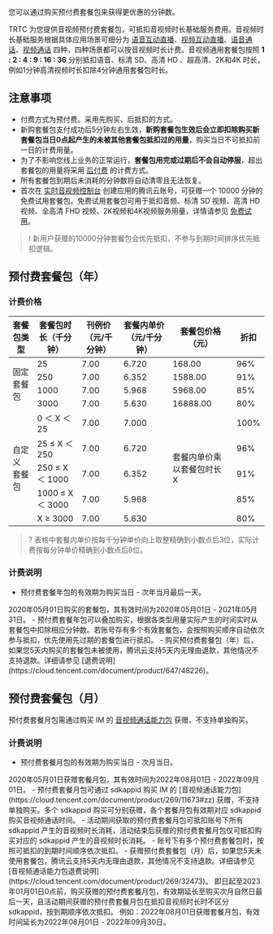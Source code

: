 您可以通过购买预付费套餐包来获得更优惠的分钟数。

TRTC 为您提供音视频预付费套餐包，可抵扣音视频时长基础服务费用。音视频时长基础服务根据具体应用场景可细分为 [语音互动直播](https://cloud.tencent.com/document/product/647/46252#.E8.AF.AD.E9.9F.B3.E4.BA.92.E5.8A.A8.E7.9B.B4.E6.92.AD)、[视频互动直播](https://cloud.tencent.com/document/product/647/46252#.E8.A7.86.E9.A2.91.E4.BA.92.E5.8A.A8.E7.9B.B4.E6.92.AD)、[语音通话](https://cloud.tencent.com/document/product/647/46252#.E8.AF.AD.E9.9F.B3.E9.80.9A.E8.AF.9D)、[视频通话](https://cloud.tencent.com/document/product/647/46252#.E8.A7.86.E9.A2.91.E9.80.9A.E8.AF.9D) 四种，四种场景都可以按音视频时长计费。音视频通用套餐包按照 **1 : 2 : 4 : 9 : 16 : 36** 分别抵扣语音、标清 SD、高清 HD 、超高清、2K和4K 时长，例如1分钟高清视频时长扣除4分钟通用套餐包时长。

## 注意事项
- 付费方式为预付费。采用先购买、后抵扣的方式。
- 新购套餐包支付成功后5分钟左右生效，**新购套餐包生效后会立即扣除购买新套餐包当日0点起产生的未被其他套餐包抵扣过的用量**，购买当日不可抵扣前一日的计费用量。
- 为了不影响您线上业务的正常运行，**套餐包用完或过期后不会自动停服**，超出套餐包的用量将采用 [后付费](https://cloud.tencent.com/document/product/647/44248#price) 的计费方式。
- 所有套餐包到期后未消耗的分钟数将自动清零且无法恢复。
- 首次在 [实时音视频控制台](https://console.cloud.tencent.com/trtc) 创建应用的腾讯云账号，可获赠一个 10000 分钟的免费试用套餐包。免费试用套餐包可用于抵扣音频、标清 SD 视频、高清 HD 视频、全高清 FHD 视频、2K视频和4K视频服务用量，详情请参见 [免费试用](https://cloud.tencent.com/document/product/647/44360)。


> ! 新用户获赠的10000分钟套餐包会优先抵扣，不参与到期时间排序优先抵扣逻辑。


[](id:year)
## 预付费套餐包（年）
[](id:price)
### 计费价格
<style>.markdown-text-box table td, .markdown-text-box table th { text-align: center;}
</style>
<table>
<thead>
<tr>
<th>套餐包类型</th>
<th>套餐包时长（千分钟）</th>
<th>刊例价（元/千分钟）</th>
<th>套餐内单价（元/千分钟）</th>
<th>套餐包价格（元）</th>
<th>折扣</th>
</tr>
</thead>
<tbody><tr>
<td rowspan=4>固定套餐包</td>
<td>25</td>
<td>7.00</td>
<td>6.720</td>
<td>168.00</td>
<td>96%</td>
</tr><tr>
<td>250</td>
<td>7.00</td>
<td>6.352</td>
<td>1588.00</td>
<td>91%</td>
</tr><tr>
<td>1000</td>
<td>7.00</td>
<td>5.968</td>
<td>5968.00</td>
<td>85%</td>
</tr><tr>
<td>3000</td>
<td>7.00</td>
<td>5.630</td>
<td>16888.00</td>
<td>80%</td>
</tr><tr>
<td rowspan=5>自定义<br>套餐包</td>
<td>0 ＜ X ＜ 25</td>
<td>7.00</td>
<td>7.000</td>
<td rowspan=5>套餐内单价乘以套餐包时长 X</td>
<td>100%</td>
</tr><tr>
<td>25 ≤ X ＜ 250</td>
<td>7.00</td>
<td>6.720</td>
<td>96%</td>
</tr><tr>
<td>250 ≤ X ＜ 1000</td>
<td>7.00</td>
<td>6.352</td>
<td>91%</td>
</tr><tr>
<td>1000 ≤ X ＜ 3000</td>
<td>7.00</td>
<td>5.968</td>
<td>85%</td>
</tr><tr>
<td>X ≥ 3000</td>
<td>7.00</td>
<td>5.630</td>
<td>80%</td>
</tr>
</tbody></table>

>? 表格中套餐内单价按每千分钟单价向上取整精确到小数点后3位，实际计费按每分钟单价精确到小数点后8位。

### 计费说明
- 预付费套餐年包的有效期为购买当日 - 次年当月最后一天。
<dx-alert infotype="explain" title="示例：">
2020年05月01日购买的套餐包，其有效时间为2020年05月01日 - 2021年05月31日。
</dx-alert>
- 预付费套餐年包可以叠加购买，根据各类型用量实际产生的时间实时从套餐包中扣除相应分钟数。若账号存有多个有效套餐包，会按照购买顺序自动依次参与抵扣，优先使用先过期的套餐包进行抵扣。
- 购买预付费套餐包（年）后，如果您5天内购买的套餐包未被使用，腾讯云支持5天内无理由退款，其他情况不支持退款。详细请参见 [退费说明](https://cloud.tencent.com/document/product/647/48226)。


[](id:month)
## 预付费套餐包（月）
预付费套餐月包需通过购买 IM 的 [音视频通话能力包](https://cloud.tencent.com/document/product/269/11673#zz) 获赠，不支持单独购买。

### 计费说明

- 预付费套餐月包的有效期为购买当日 - 次月当日。
<dx-alert infotype="explain" title="示例：">
2020年05月01日获赠套餐月包，其有效时间为2022年08月01日 - 2022年09月01日。
</dx-alert>
- 预付费套餐月包可通过 sdkappid 购买 IM 的 [音视频通话能力包](https://cloud.tencent.com/document/product/269/11673#zz) 获赠，不支持单独购买。多个 sdkappid 购买可分别获赠，各个套餐月包有效期对应 sdkappid 购买音视频通话时间。
- 活动期间获取的预付费套餐月包可抵扣账号下所有 sdkappid 产生的音视频时长消耗，活动结束后获赠的预付费套餐月包仅可抵扣购买对应的 sdkappid 产生的音视频时长消耗。
- 账号下有多个预付费套餐包时，按照可抵扣的到期时间顺序依次抵扣。
- 获赠预付费套餐包（月）后，如果您5天未使用套餐包，腾讯云支持5天内无理由退款，其他情况不支持退款。详细请参见 [音视频通话能力包退费说明](https://cloud.tencent.com/document/product/269/32473)。

<dx-alert infotype="notice" title="<b>音视频通话能力活动特惠</b>：">
即日起至2023年01月01日0点前，购买获赠的预付费套餐月包，有效期延长至购买次月自然日最后一天，且活动期间获赠的预付费套餐月包在抵扣音视频时长时不区分 sdkappid，按到期顺序依次抵扣。
例如：2022年08月01日获赠套餐月包，有效时间延长为2022年08月01日 - 2022年09月30日。
</dx-alert>


